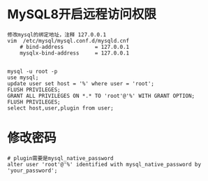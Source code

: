 # MySQL8开启远程访问权限

	修改mysql的绑定地址，注释 127.0.0.1
	vim  /etc/mysql/mysql.conf.d/mysqld.cnf
		# bind-address          = 127.0.0.1
		mysqlx-bind-address     = 127.0.0.1
		

	mysql -u root -p
	use mysql;
	update user set host = '%' where user = 'root';
	FLUSH PRIVILEGES;
	GRANT ALL PRIVILEGES ON *.* TO 'root'@'%' WITH GRANT OPTION;
	FLUSH PRIVILEGES;
	select host,user,plugin from user;

# 修改密码
	# plugin需要是mysql_native_password
	alter user 'root'@'%' identified with mysql_native_password by 'your_password';
	
